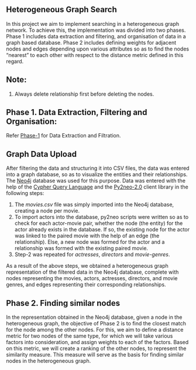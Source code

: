 ## Heterogeneous Graph Search

In this project we aim to implement searching in a heterogeneous graph network. To achieve this, the implementation was divided into two phases. Phase 1 includes data extraction and filtering, and organisation of data in a graph based database. Phase 2 includes defining weights for adjacent nodes and edges depending upon various attributes so as to find the nodes “nearest” to each other with respect to the distance metric defined in this regard.

## Note:
1. Always delete relationship first before deleting the nodes.

## Phase 1. Data Extraction, Filtering and Organisation:
Refer [Phase-1](https://github.com/harmanpreet93/heterogeneous-graph-search/tree/master/phase_1) for Data Extraction and Filtration.

## Graph Data Upload
After filtering the data and structuring it into CSV files, the data was entered into a graph database, so as to visualize the entities and their relationships. The [Neo4j](http://neo4j.com/) database was used for this purpose. Data was entered with the help of the [Cypher Query Language](http://neo4j.com/docs/stable/cypher-query-lang.html) and  the [Py2neo-2.0](http://py2neo.org/2.0/) client library in the following steps:     
  1. The *movies.csv* file was simply imported into the Neo4j database, creating a node per movie.
  2. To import actors into the database, py2neo scripts were written so as to check for each actor-movie pair, whether the node (the entity) for the actor already exists in the database. If so, the existing node for the actor was linked to the paired movie with the help of an edge (the relationship). Else, a new node was formed for the actor and a relationship was formed with the existing paired movie.
  3. Step-2 was repeated for *actresses*, *directors* and *movie-genres*.    

As a result of the above steps, we obtained a heterogeneous graph representation of the filtered data in the Neo4j database, complete with nodes representing the movies, actors, actresses, directors, and movie genres, and edges representing their corresponding relationships.

## Phase 2. Finding similar nodes
In the representation obtained in the Neo4j database, given a node in the heterogeneous graph, the objective of Phase 2 is to find the closest match for the node among the other nodes. For this, we aim to define a distance metric for two nodes of the same type, for which we will take various factors into consideration, and assign weights to each of the factors. Based on this metric, we will create a ranking of the other nodes, to represent the similarity measure. This measure will serve as the basis for finding similar nodes in the heterogeneous graph.